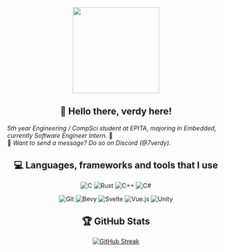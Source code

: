 <div id="header" align="center">
  <img src="https://media.giphy.com/media/xUA7bdpLxQhsSQdyog/giphy.gif" width="200"/>
</div>
<h2 align="center">👋 Hello there, verdy here!
</h2>


 <em>5th year Engineering / CompSci student at EPITA, majoring in Embedded, currently Software Engineer Intern.</em> 📑<br />
💬 <em>Want to send a message? Do so on Discord (@7verdy).</em>

<div align="center">
<h2>💻 Languages, frameworks and tools that I use</h2>
<div align="center">

  ![C](https://img.shields.io/badge/c-%2300599C.svg?style=for-the-badge&logo=c&logoColor=white)
  ![Rust](https://img.shields.io/badge/rust-%23000000.svg?style=for-the-badge&logo=rust&logoColor=white)
  ![C++](https://img.shields.io/badge/c++-%2300599C.svg?style=for-the-badge&logo=c%2B%2B&logoColor=white)
  ![C#](https://img.shields.io/badge/c%23-%23239120.svg?style=for-the-badge&logo=c-sharp&logoColor=white)

</div>
<div align="center">

  ![Git](https://img.shields.io/badge/GIT-E44C30?style=for-the-badge&logo=git&logoColor=white)
  ![Bevy](https://img.shields.io/badge/Bevy-232326?style=for-the-badge&logo=bevy&logoColor=white)
  ![Svelte](https://img.shields.io/badge/Svelte-4A4A55?style=for-the-badge&logo=svelte&logoColor=FF3E00)
  ![Vue.js](https://img.shields.io/badge/vuejs-%2335495e.svg?style=for-the-badge&logo=vuedotjs&logoColor=%234FC08D)
  ![Unity](https://img.shields.io/badge/Unity-100000?style=for-the-badge&logo=unity&logoColor=white)

</div>

<h2>🏆 GitHub Stats</h2>

<div align="center">

[![GitHub Streak](https://streak-stats.demolab.com/?user=7verdy&theme=dracula)](https://git.io/streak-stats)<br />

</div>
</div>
